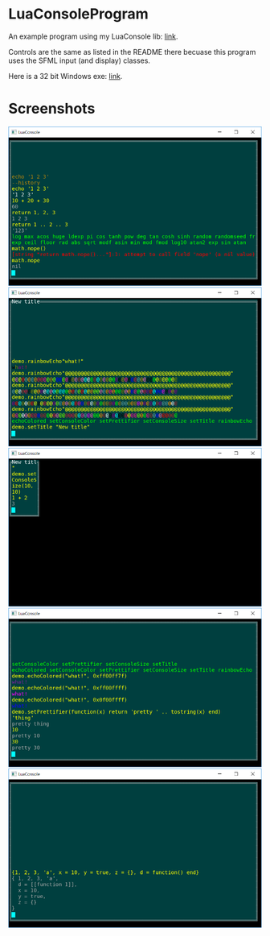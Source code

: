 # LuaConsoleProgram
An example program using my LuaConsole lib: [link](https://github.com/FRex/LuaConsole).

Controls are the same as listed in the README there becuase this program uses the SFML input (and display) classes.

Here is a 32 bit Windows exe: [link](https://ln.sync.com/dl/b2b4a5900/dhhqd842-n268qvr8-nq7cgx2c-r55z9jzv).

# Screenshots
![sshot0](sshot/sshot0.png)
![sshot1](sshot/sshot1.png)
![sshot2](sshot/sshot2.png)
![sshot3](sshot/sshot3.png)
![sshot4](sshot/sshot4.png)
